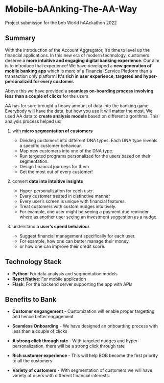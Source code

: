 # Mobile-bAAnking-The-AA-Way
Project submisson for the bob World hAAckathon 2022

## Summary

With the introduction of the Account Aggregator, it’s time to level up the financial applications. In this new era of modern technology, customers deserve a **more intuitive and engaging digital banking experience**. Our aim is to introduce that experience! 
We have developed a **new generation of mobile banking app** which is more of a Financial Service Platform than a transaction only platform! **It's rich in user experience, targeted and hyper-personalized for every customer.**

Above this we have provided a **seamless on-boarding process involving less than a couple of clicks** for the users.

AA has for sure brought a heavy amount of data into the banking game. Everybody will have the data, but how you use it will matter the most. We used AA data to **create analysis models** based on different algorithms. This analysis process helped us:

  1. with **micro segmentation of customers**
     - Dividing customers into different DNA types. Each DNA type reveals a specific customer behaviour.
     - Map new customers into one of the DNA type.
     - Run targeted programs personalized for the users based on their segmentation.
     - Design financial journeys for them
     - Get the most out of every customer!


  2. convert **data into intuitive insights**
     - Hyper-personalization for each user.
     - Every customer treated in distinctive manner
     - Every user’s screen is unique with financial features.
     - Treat customers with custom nudges intuitively.
     - For example, one user might be seeing a payment due reminder where as another user seeing an investment suggestion as a nudge.


  3. understand a **user’s spend behaviour**.
     - Suggest financial management specifically for each user.
     - For example, how one can better manage their money.
     - or how one can improve their credit score.

## Technology Stack

- **Python**: For data analysis and segmentation models
- **React Native**: For mobile application
- **Flask**: For the backend server supporting the app with APIs



## Benefits to Bank

- **Customer engangement** - Customization will enable proper targetting and hence better engagement

- **Seamless Onboarding** - We have designed an onboarding process with less than a couple of clicks

- **A strong click through rate** - With targeted nudges and hyper-personalization, there will be a strong click through rate

- **Rich customer experience** - This will help BOB become the first priority to all the customers

- **Variety of customers** - With segmentation of customers we will have variety of users with different financial interests.


